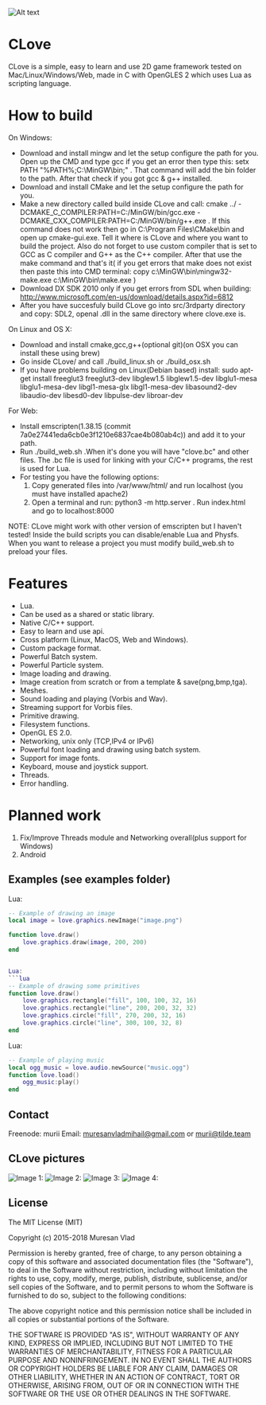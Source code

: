 ![Alt text](opt/CLoveLogo.png?raw=true "CLove")

CLove
=====
CLove is a simple, easy to learn and use 2D game framework tested on
Mac/Linux/Windows/Web, made in C with OpenGLES 2 which uses Lua as scripting language.

How to build
============
On Windows:
- Download and install mingw and let the setup configure the path for you.
 Open up the CMD and type gcc if you get an error then type this: setx PATH "%PATH%;C:\MinGW\bin;" . That command will add
 the bin folder to the path.
 After that check if you got gcc & g++ installed.
- Download and install CMake and let the setup configure the path for you.
- Make a new directory called build inside CLove and call:
 cmake ../ -DCMAKE_C_COMPILER:PATH=C:/MinGW/bin/gcc.exe -DCMAKE_CXX_COMPILER:PATH=C:/MinGW/bin/g++.exe . If this command
 does not work then go in C:\Program Files\CMake\bin and open up cmake-gui.exe. Tell it where is CLove and where you want to build the   project. Also do not forget to use custom compiler that is set to GCC as C compiler and G++ as the C++ compiler.
 After that use the make command and that's it( if you get errors that make does not exist then paste this into CMD terminal:
  copy c:\MinGW\bin\mingw32-make.exe c:\MinGW\bin\make.exe )
- Download DX SDK 2010 only if you get errors from SDL when building: http://www.microsoft.com/en-us/download/details.aspx?id=6812
- After you have succesfuly build CLove go into src/3rdparty directory and copy: SDL2, openal .dll in the same directory where clove.exe is.


On Linux and OS X:
- Download and install cmake,gcc,g++(optional git)(on OSX you can install these using brew)
- Go inside CLove/ and call ./build_linux.sh or ./build_osx.sh 
- If you have problems building on Linux(Debian based) install:
sudo apt-get install freeglut3 freeglut3-dev libglew1.5 libglew1.5-dev
libglu1-mesa libglu1-mesa-dev libgl1-mesa-glx libgl1-mesa-dev libasound2-dev
libaudio-dev libesd0-dev libpulse-dev libroar-dev


For Web: 
- Install emscripten(1.38.15 (commit 7a0e27441eda6cb0e3f1210e6837cae4b080ab4c)) and add it to your path.
- Run ./build_web.sh .When it's done you will have "clove.bc" and other files. The .bc file is used 
for linking with your C/C++ programs, the rest is used for Lua.
- For testing you have the following options: 
    1. Copy generated files into /var/www/html/ and run localhost (you must have installed apache2)
    1. Open a terminal and run: python3 -m http.server . Run index.html and go to localhost:8000


NOTE:
CLove might work with other version of emscripten but I haven't tested!
Inside the build scripts you can disable/enable Lua and Physfs.
When you want to release a project you must modify build_web.sh to preload your files.

Features
========
- Lua.
- Can be used as a shared or static library.
- Native C/C++ support.
- Easy to learn and use api.
- Cross platform (Linux, MacOS, Web and Windows).
- Custom package format.
- Powerful Batch system.
- Powerful Particle system.
- Image loading and drawing.
- Image creation from scratch or from a template & save(png,bmp,tga).
- Meshes.
- Sound loading and playing (Vorbis and Wav).
- Streaming support for Vorbis files.
- Primitive drawing.
- Filesystem functions.
- OpenGL ES 2.0.
- Networking, unix only (TCP,IPv4 or IPv6)
- Powerful font loading and drawing using batch system.
- Support for image fonts.
- Keyboard, mouse and joystick support.
- Threads.
- Error handling.

Planned work
============
1. Fix/Improve Threads module and Networking overall(plus support for Windows)
1. Android

Examples (see examples folder)
--------

Lua:
```lua
-- Example of drawing an image
local image = love.graphics.newImage("image.png")

function love.draw()
	love.graphics.draw(image, 200, 200)
end


Lua:
```lua
-- Example of drawing some primitives
function love.draw()
	love.graphics.rectangle("fill", 100, 100, 32, 16)
	love.graphics.rectangle("line", 200, 200, 32, 32)
	love.graphics.circle("fill", 270, 200, 32, 16)
	love.graphics.circle("line", 300, 100, 32, 8)
end
```

Lua:
```lua
-- Example of playing music
local ogg_music = love.audio.newSource("music.ogg")
function love.load()
	ogg_music:play()
end
```


Contact
-------

Freenode: murii
Email: muresanvladmihail@gmail.com or murii@tilde.team


CLove pictures
-----------------------------

![Image 1:](opt/data/4.png?raw=true "See examples folder")
![Image 2:](opt/data/1.png?raw=true "Web")
![Image 3:](opt/data/2.png?raw=true "Linux")
![Image 4:](opt/data/3.png?raw=true "Os X")

License
-------

The MIT License (MIT)

Copyright (c) 2015-2018 Muresan Vlad

Permission is hereby granted, free of charge, to any person obtaining a copy
of this software and associated documentation files (the "Software"), to deal
in the Software without restriction, including without limitation the rights
to use, copy, modify, merge, publish, distribute, sublicense, and/or sell
copies of the Software, and to permit persons to whom the Software is
furnished to do so, subject to the following conditions:

The above copyright notice and this permission notice shall be included in all
copies or substantial portions of the Software.

THE SOFTWARE IS PROVIDED "AS IS", WITHOUT WARRANTY OF ANY KIND, EXPRESS OR
IMPLIED, INCLUDING BUT NOT LIMITED TO THE WARRANTIES OF MERCHANTABILITY,
FITNESS FOR A PARTICULAR PURPOSE AND NONINFRINGEMENT. IN NO EVENT SHALL THE
AUTHORS OR COPYRIGHT HOLDERS BE LIABLE FOR ANY CLAIM, DAMAGES OR OTHER
LIABILITY, WHETHER IN AN ACTION OF CONTRACT, TORT OR OTHERWISE, ARISING FROM,
OUT OF OR IN CONNECTION WITH THE SOFTWARE OR THE USE OR OTHER DEALINGS IN THE
SOFTWARE.


